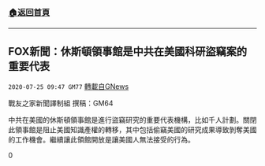 ###  [:house:返回首頁](https://github.com/ourhimalayas/txt)
---

## FOX新聞：休斯頓領事館是中共在美國科研盜竊案的重要代表
`2020-07-25 09:47 GM77` [轉載自GNews](https://gnews.org/zh-hant/275894/)

戰友之家新聞譯制組
撰稿：GM64



中共在美國的休斯頓領事館是進行盜竊研究的重要代表機構，比如千人計劃。關閉此領事館是阻止美國知識產權的轉移，其中包括偷竊美國的研究成果導致剝奪美國的工作機會。繼續讓此領館開放是讓美國人無法接受的行為。

0
